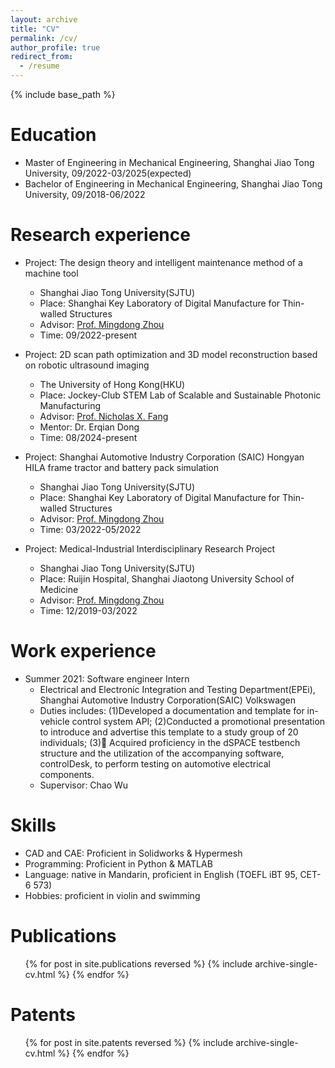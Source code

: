 ```yaml
---
layout: archive
title: "CV"
permalink: /cv/
author_profile: true
redirect_from:
  - /resume
---
```


{% include base_path %}

Education
======
* Master of Engineering in Mechanical Engineering, Shanghai Jiao Tong University, 09/2022-03/2025(expected)
* Bachelor of Engineering in Mechanical Engineering, Shanghai Jiao Tong University, 09/2018-06/2022

Research experience
======
* Project: The design theory and intelligent maintenance method of a machine tool
  * Shanghai Jiao Tong University(SJTU)
  * Place: Shanghai Key Laboratory of Digital Manufacture for Thin-walled Structures
  * Advisor: [Prof. Mingdong Zhou](https://me.sjtu.edu.cn/teacher_directory1/zhoumingdong.html)
  * Time: 09/2022-present
 
* Project: 2D scan path optimization and 3D model reconstruction based on robotic ultrasound imaging
  * The University of Hong Kong(HKU)
  * Place: Jockey-Club STEM Lab of Scalable and Sustainable Photonic Manufacturing
  * Advisor: [Prof. Nicholas X. Fang](https://www.mech.hku.hk/academic-staff/fang-x)
  * Mentor: Dr. Erqian Dong
  * Time: 08/2024-present
 
* Project: Shanghai Automotive Industry Corporation (SAIC) Hongyan HILA frame tractor and battery pack simulation
  * Shanghai Jiao Tong University(SJTU)
  * Place: Shanghai Key Laboratory of Digital Manufacture for Thin-walled Structures
  * Advisor: [Prof. Mingdong Zhou](https://me.sjtu.edu.cn/teacher_directory1/zhoumingdong.html)
  * Time: 03/2022-05/2022
 
* Project: Medical-Industrial Interdisciplinary Research Project
  * Shanghai Jiao Tong University(SJTU)
  * Place: Ruijin Hospital, Shanghai Jiaotong University School of Medicine
  * Advisor: [Prof. Mingdong Zhou](https://me.sjtu.edu.cn/teacher_directory1/zhoumingdong.html)
  * Time: 12/2019-03/2022

Work experience
======
* Summer 2021: Software engineer Intern
  * Electrical and Electronic Integration and Testing Department(EPEi), Shanghai Automotive Industry Corporation(SAIC) Volkswagen
  * Duties includes: (1)Developed a documentation and template for in-vehicle control system API; (2)Conducted a promotional presentation to introduce and advertise this template to a study group of 20 individuals; (3)	Acquired proficiency in the dSPACE testbench structure and the utilization of the accompanying software, controlDesk, to perform testing on automotive electrical components.
  * Supervisor: Chao Wu
  
Skills
======
* CAD and CAE: Proficient in Solidworks & Hypermesh
* Programming: Proficient in Python & MATLAB
* Language: native in Mandarin, proficient in English (TOEFL iBT 95, CET-6 573)
* Hobbies: proficient in violin and swimming

Publications
======
  <ul>{% for post in site.publications reversed %}
    {% include archive-single-cv.html %}
  {% endfor %}</ul>

Patents
======
  <ul>{% for post in site.patents reversed %}
    {% include archive-single-cv.html %}
  {% endfor %}</ul>
